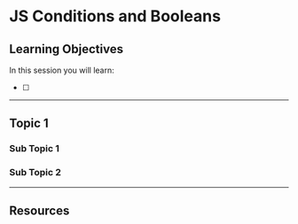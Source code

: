 # JS Conditions and Booleans

## Learning Objectives

In this session you will learn:

- [ ]

---

## Topic 1

### Sub Topic 1

### Sub Topic 2

---

## Resources
